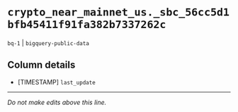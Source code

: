 # `crypto_near_mainnet_us._sbc_56cc5d1bfb45411f91fa382b7337262c`
`bq-1` | `bigquery-public-data`

## Column details
* [TIMESTAMP] `last_update`

-------------------------------------------------------------------------------
*Do not make edits above this line.*
